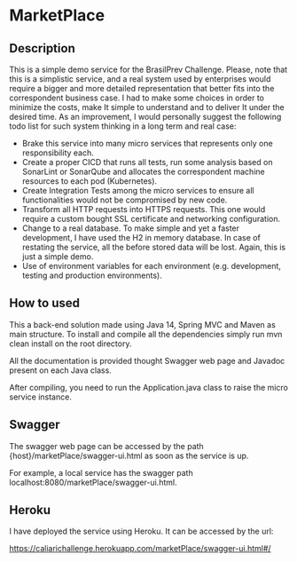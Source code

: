 # MarketPlace

## Description
This is a simple demo service for the BrasilPrev Challenge.  Please, note that this is a simplistic service,
 and a real system used by enterprises would require a bigger and more detailed representation that better fits 
 into the correspondent business case. I had to make some choices in order to minimize the costs, make It simple to understand
  and to deliver It under the desired time. As an improvement, I would personally suggest the following todo list for such 
  system thinking in a long term and real case:

- Brake this service into many micro services that represents only one responsibility each. 
- Create a proper CICD that runs all tests, run some analysis based on SonarLint or SonarQube and allocates the correspondent
  machine resources to each pod (Kubernetes).
- Create Integration Tests among the micro services to ensure all functionalities would not be compromised by new code.
- Transform all HTTP requests into HTTPS requests. This one would require a custom bought SSL certificate and networking
  configuration.
- Change to a real database. To make simple and yet a faster development, I have used the H2 in memory database. 
  In case of restating the service, all the before stored data will be lost. Again, this is just a simple demo.
- Use of environment variables for each environment (e.g. development, testing and production environments).

## How to used
This a back-end solution made using Java 14, Spring MVC and Maven as main structure. To install and compile all
 the dependencies simply run mvn clean install on the root directory.
 
All the documentation is provided thought Swagger web page and Javadoc present on each Java class.

After compiling, you need to run the Application.java class to raise the micro service instance.

## Swagger
The swagger web page can be accessed by the path {host}/marketPlace/swagger-ui.html as soon as the service is up.

For example, a local service has the swagger path localhost:8080/marketPlace/swagger-ui.html.

## Heroku
I have deployed the service using Heroku. It can be accessed by the url: 

https://caliarichallenge.herokuapp.com/marketPlace/swagger-ui.html#/